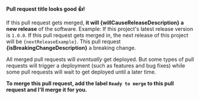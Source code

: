 **Pull request title looks good 👍!** 

If this pull request gets merged, **it will {willCauseReleaseDescription} a new release** of the software. Example: If this project's latest release version is `1.0.0`. If this pull request gets merged in, the next release of this project will be `{nextReleaseExample}`. This pull request **{isBreakingChangeDescription}** a breaking change.

All merged pull requests will *eventually* get deployed. But some types of pull requests will trigger a deployment (such as features and bug fixes) while some pull requests will wait to get deployed until a later time. 

**To merge this pull request, add the label `Ready to merge` to this pull request and I'll merge it for you.**
